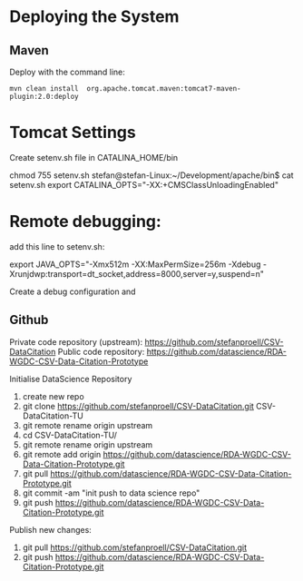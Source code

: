 Deploying the System
==================

Maven 
-------

Deploy with the command line:

    mvn clean install  org.apache.tomcat.maven:tomcat7-maven-plugin:2.0:deploy


Tomcat Settings
====================
Create setenv.sh file in CATALINA_HOME/bin

chmod 755 setenv.sh
stefan@stefan-Linux:~/Development/apache/bin$ cat setenv.sh
export CATALINA_OPTS="-XX:+CMSClassUnloadingEnabled"

Remote debugging:
=================

add this line to setenv.sh:

export JAVA_OPTS="-Xmx512m -XX:MaxPermSize=256m  -Xdebug -Xrunjdwp:transport=dt_socket,address=8000,server=y,suspend=n"

Create a debug configuration and 


Github
---------

Private code repository (upstream): https://github.com/stefanproell/CSV-DataCitation
Public code repository: https://github.com/datascience/RDA-WGDC-CSV-Data-Citation-Prototype

Initialise DataScience Repository

1) create new repo
2) git clone https://github.com/stefanproell/CSV-DataCitation.git CSV-DataCitation-TU
3) git remote rename origin upstream
4) cd CSV-DataCitation-TU/
5) git remote rename origin upstream
6) git remote add origin https://github.com/datascience/RDA-WGDC-CSV-Data-Citation-Prototype.git
7) git pull https://github.com/datascience/RDA-WGDC-CSV-Data-Citation-Prototype.git
8) git commit -am "init push to data science repo"
9) git push https://github.com/datascience/RDA-WGDC-CSV-Data-Citation-Prototype.git

Publish new changes:
1) git pull  https://github.com/stefanproell/CSV-DataCitation.git
2) git push https://github.com/datascience/RDA-WGDC-CSV-Data-Citation-Prototype.git

